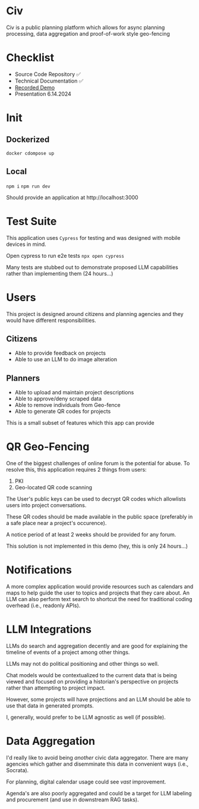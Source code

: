 # Civ
Civ is a public planning platform which allows for async planning processing, data aggregation and proof-of-work style geo-fencing

# Checklist
- Source Code Repository ✅
- Technical Documentation ✅
- [Recorded Demo](https://www.loom.com/share/2a1e7adf899d47e59722ce3921d9f0ff)
- Presentation 6.14.2024

# Init
## Dockerized
`docker cdompose up`
## Local
`npm i`
`npm run dev`

Should provide an application at http://localhost:3000

# Test Suite
This application uses `Cypress` for testing and was designed with mobile devices
in mind.

Open cypress to run e2e tests
`npx open cypress`

Many tests are stubbed out to demonstrate proposed LLM capabilities rather than implementing them (24 hours...)

# Users
This project is designed around citizens and planning agencies and they would have different responsibilities.
## Citizens
- Able to provide feedback on projects
- Able to use an LLM to do image alteration
## Planners
- Able to upload and maintain project descriptions
- Able to approve/deny scraped data
- Able to remove individuals from Geo-fence
- Able to generate QR codes for projects

This is a small subset of features which this app can provide

# QR Geo-Fencing
One of the biggest challenges of online forum is the potential for abuse.
To resolve this, this application requires 2 things from users:
1. PKI
2. Geo-located QR code scanning

The User's public keys can be used to decrypt QR codes which allowlists users into project conversations.

These QR codes should be made available in the public space (preferably in a safe place near a project's occurence).

A notice period of at least 2 weeks should be provided for any forum.

This solution is not implemented in this demo (hey, this is only 24 hours...)

# Notifications
A more complex application would provide resources such as calendars and maps to help guide the user to topics and projects that they care about. An LLM can also perform text search to shortcut the need for traditional coding overhead (i.e., readonly APIs).

# LLM Integrations
LLMs do search and aggregation decently and are good for explaining the timeline of events of a project among other things.

LLMs may not do political positioning and other things so well.

Chat models would be contextualized to the current data that is being viewed and focused on providing a historian's perspective on projects rather than attempting to project impact.

However, some projects will have projections and an LLM should be able to use that data in generated prompts.

I, generally, would prefer to be LLM agnostic as well (if possible).

# Data Aggregation
I'd really like to avoid being *another* civic data aggregator. There are many agencies which gather and disemminate this data in convenient ways (i.e., Socrata).

For planning, digital calendar usage could see *vast* improvement.

Agenda's are also poorly aggregated and could be a target for LLM labeling and procurement (and use in downstream RAG tasks).